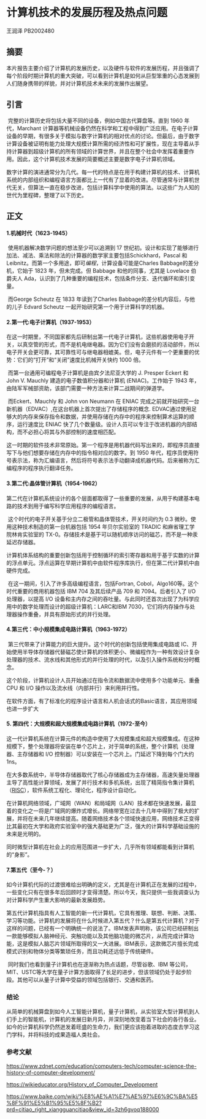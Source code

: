 # 计算机技术的发展历程及热点问题

王润泽        PB2002480

## 摘要

​		本片报告主要介绍了计算机的发展历史，以及硬件与软件的发展历程，并且强调了每个阶段时期计算机的重大突破，可以看到计算机是如何从巨型笨重的心态发展到人们随身携带的样貌，并对计算机技术未来的发展作出展望。

## 引言

​		完整的计算历史将包括大量不同的设备，例如中国古代算盘等。直到 1960 年代，Marchant 计算器等机械设备仍然在科学和工程中得到广泛应用。在电子计算设备的早期，有很多关于模拟与数字计算机的相对优点的讨论。但最后，由于数字计算设备被证明有能力处理大规模计算所需的经济性和可扩展性，现在主导着从手持计算器到超级计算机的所有领域的计算世界，并且在整个社会中发挥着重要作用。因此，这个计算机技术发展的简要概述主要是数字电子计算机领域。

​		数字计算的演进通常分为几代。每一代的特点是在用于构建计算机的技术、计算机系统的内部组织和编程语言方面都比上一代有了显着的改进。尽管通常与计算机世代无关，但算法一直在稳步改进，包括计算科学中使用的算法。以这些广为人知的世代为里程碑，整理了以下历史。

## 正文

#### 1.机械时代（1623-1945）

​		使用机器解决数学问题的想法至少可以追溯到 17 世纪初。设计和实现了能够进行加法、减法、乘法和除法的计算器的数学家主要包括Schickhard，Pascal 和Leibnitz。而第一个多用途，即可*编程*，计算设备可能是Charles Babbage的差分机，它始于 1823 年，但未完成。但 Babbage 和他的同事，尤其是 Lovelace 伯爵夫人 Ada，认识到了几种重要的编程技术，包括条件分支、迭代循环和索引变量。

​		而George Scheutz 在 1833 年读到了Charles Babbage的差分机内容后，与他的儿子 Edvard Scheutz 一起开始研究第一个用于计算科学的机器。

#### 2.第一代:电子计算机（1937-1953）

​		在这一时期里，不同国家都先后研制出第一代电子计算机，这些机器使用电子开关，以真空管的形式，而不是机电继电器。因为它们没有会磨损的活动部件，所以电子开关会更可靠，其可靠性可与继电器相媲美。但，电子元件有一个更重要的优势：它们的“打开”和“关闭”速度比机械开关快约 1000 倍。

​		而第一台通用可编程电子计算机是由宾夕法尼亚大学的 J. Presper Eckert 和 John V. Mauchly 建造的电子数值积分器和计算机 (ENIAC)。工作始于 1943 年，由陆军军械部资助，该部门需要一种方法来计算二战期间的弹道学。

​		而Eckert、Mauchly 和 John von Neumann 在 ENIAC 完成之前就开始研究一台新机器（EDVAC）,在这台机器上首次提出了存储程序的概念. EDVAC通过使用足够大的内存来保存指令和数据，并使用存储在内存中的程序来控制算术运算的顺序，运行速度比 ENIAC 快了几个数量级。设计人员可以专注于改进机器的内部结构，而不必担心将其与外部控制的速度相匹配。

​		这一时期的软件技术非常原始。第一个程序是用机器代码写出来的，即程序员直接写下与他们想要存储在内存中的指令相对应的数字。到 1950 年代，程序员使用符号表示法，称为汇编语言，然后将符号表示法手动翻译成机器代码。后来被称为汇编程序的程序执行翻译任务。

#### 3.第二代:晶体管计算机（1954-1962）

​		第二代在计算机系统设计的各个层面都取得了一些重要的发展，从用于构建基本电路的技术到用于编写科学应用程序的编程语言。

​		这个时代的电子开关基于分立二极管和晶体管技术，开关时间约为 0.3 微秒。使用这种技术制造的第一台机器包括 1954 年贝尔实验室的 TRADIC 和麻省理工学院林肯实验室的 TX-0。存储技术是基于可以随机顺序访问的磁芯，而不是一种汞延迟存储器。

​		计算机体系结构的重要创新包括用于控制循环的索引寄存器和用于基于实数的计算的浮点单元。浮点运算在早期计算机中由软件程序库执行，但在第二代计算机中由硬件完成。

​		在这一期间，引入了许多高级编程语言，包括Fortran, Cobol，Algo160等。这个时代重要的商用机器包括 IBM 704 及其后续产品 709 和 7094。后者引入了 I/O 处理器，以提高 I/O 设备和主内存之间的吞吐量。与此同时还首次出现了为科学应用中的数字处理而设计的超级计算机：LARC和IBM 7030，它们将内存操作与处理器操作重叠，并具有原始形式的并行处理。

#### 4.第三代：中小规模集成电路计算机（1963-1972）

​		第三代带来了计算能力的巨大提升。这个时代的创新包括使用集成电路或 IC、开始使用半导体存储器代替磁芯使计算机的体积更小、微编程作为一种有效设计复杂处理器的技术、流水线和其他形式的并行处理的时代，以及引入操作系统和分时概念。

​		这个阶段，计算机设计人员开始通过在指令流和数据流中使用多个功能单元、重叠 CPU 和 I/O 操作以及流水线（内部并行）来利用并行性。

​		在软件方面，有了标准化的程序设计语言和人机会话式的Basic语言，其应用领域也进一步扩大

#### 5. 第四代：大规模和超大规模集成电路计算机（1972-至今）

​		这一代计算机系统在计算元件的构造中使用了大规模集成和超大规模集成。在这种规模下，整个处理器将安装在单个芯片上，对于简单的系统，整个计算机（处理器、主存储器和 I/O 控制器）可以安装在一个芯片上。门延迟下降到每个门大约 1ns。

​		在大多数系统中，半导体存储器取代了核心存储器成为主存储器，高速矢量处理器主导了高性能计算领域，发展了并行技术和多机系统，出现了精简指令集计算机（[RISC](https://www.baike.com/wikiid/1655396472432254517?from=wiki_content&prd=innerlink)），软件系统工程化、理论化，程序设计自动化。

​		在计算机网络领域，广域网（WAN）和局域网（LAN）技术都在快速发展，最显着的变化之一将是广域网的爆炸式增长。网络带宽在过去十几年中得到了极大的扩展，并将在未来几年继续提高。随着网络技术各个领域快速应用，网络技术正变得比其最初在大学和政府实验室中的强大基础更为广泛，强大的计算科学基础设施的未来是光明的。

​		同时微型计算机在社会上的应用范围进一步扩大，几乎所有领域都能看到计算机的“身影”。

#### 7.第五代（至今-？）

​		如今计算机代际的过渡很难给出明确的定义，尤其是在计算机正在发展的过程中，一些变化只有在很多年后回顾时才变得清楚。所以今天，我只提供一些我调查认为对计算科学产生重大影响的最新发展趋势。

​		第五代计算机指具有人工智能的新一代计算机，它具有推理、联想、判断、决策、学习等功能。计算机的发展将在什么时候进入第五代？什么是第五代计算机？对于这样的问题，已经有一个明确统一的说法了。IBM发表声明称，该公司已经研制出一款能够模拟人脑神经元、突触功能以及其他脑功能的微芯片，从而完成计算功能，这是模拟人脑芯片领域所取得的又一大进展。IBM表示，这款微芯片擅长完成模式识别和物体分类等繁琐任务，而且功耗还远低于传统硬件。

​		同时我们也看到量子计算机也在逐渐称为热点话题，尽管谷歌、IBM 等公司，MIT、USTC等大学在量子计算方面取得了长足的进步，但该领域仍处于起步阶段。其他可以从量子计算中受益的领域包括银行、交通和医药。		

### 结论

​		从简单的机械算盘到如今人工智能计算机，量子计算机，从实验室大型计算机到人们手上的智能机，计算机的发展日新月异，并深刻地改变着当下社会的各行各业。如今的计算机科学仍然迸发着旺盛的生命力，我们更应该抱着进取的态度去学习这门学科，并将科技的成果造福人类社会。

### 参考文献

https://www.zdnet.com/education/computers-tech/computer-science-the-history-of-computer-development/

https://wikieducator.org/History_of_Computer_Development

https://www.baike.com/wiki/%E8%AE%A1%E7%AE%97%E6%9C%BA%E5%8F%91%E5%B1%95%E5%8F%B2?prd=citiao_right_xiangguancitiao&view_id=3zh6gvoq188000



